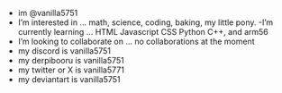 - im @vanilla5751
- I’m interested in ... math, science, coding, baking, my little pony.
-I’m currently learning ... HTML Javascript CSS Python C++, and arm56
- I’m looking to collaborate on ... no collaborations at the moment
- my discord is vanilla5751
- my derpibooru is vanilla5751
- my twitter or X is vanilla5771
- my deviantart is vanilla5751

